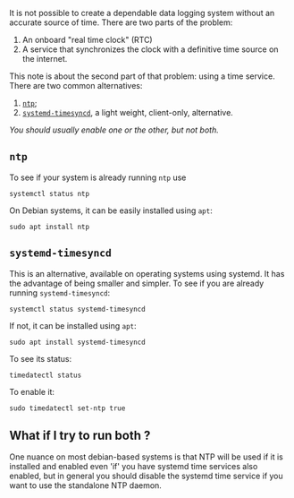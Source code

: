 It is not possible to create a dependable data logging system without an accurate source of time. There are two parts of the problem:

1. An onboard "real time clock" (RTC)
2. A service that synchronizes the clock with a definitive time source on the internet.

This note is about the second part of that problem: using a time service. There are two common alternatives:

1. [`ntp`](http://www.ntp.org/);
2. [`systemd-timesyncd`](https://wiki.archlinux.org/index.php/systemd-timesyncd), a light weight, client-only, alternative.

*You should usually enable one or the other, but not both.*

## `ntp`

To see if your system is already running `ntp` use

    systemctl status ntp

On Debian systems, it can be easily installed using `apt`:

    sudo apt install ntp

## `systemd-timesyncd`
This is an alternative, available on operating systems using systemd. It has the advantage of being smaller and simpler. To see if you are already running `systemd-timesyncd`:

    systemctl status systemd-timesyncd

If not, it can be installed using `apt`:

    sudo apt install systemd-timesyncd

To see its status:

    timedatectl status

To enable it:

    sudo timedatectl set-ntp true

## What if I try to run both ?

One nuance on most debian-based systems is that NTP will be used if it is installed and enabled even 'if' you have systemd time services also enabled, but in general you should disable the systemd time service if you want to use the standalone NTP daemon.
